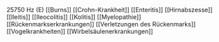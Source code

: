 25750 Hz (E)
[[Burns]]
[[Crohn-Krankheit]]
[[Enteritis]]
[[Hirnabszesse]]
[[Ileitis]]
[[Ileocolitis]]
[[Kolitis]]
[[Myelopathie]]
[[Rückenmarkserkrankungen]]
[[Verletzungen des Rückenmarks]]
[[Vogelkrankheiten]]
[[Wirbelsäulenerkrankungen]]